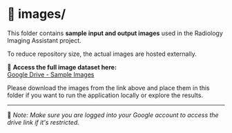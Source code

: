 # 📁 images/

This folder contains **sample input and output images** used in the Radiology Imaging Assistant project.

To reduce repository size, the actual images are hosted externally.

🔗 **Access the full image dataset here:**  
[Google Drive - Sample Images](https://drive.google.com/drive/folders/11OwTLizoHoDhBSXz1dnZO-7JXJcIE63w?usp=drive_link)

Please download the images from the link above and place them in this folder if you want to run the application locally or explore the results.

---
📌 *Note: Make sure you are logged into your Google account to access the drive link if it's restricted.*
